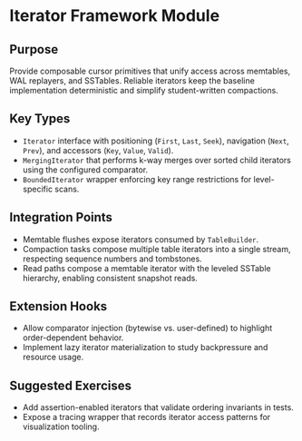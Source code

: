 # Iterator Framework Module

## Purpose
Provide composable cursor primitives that unify access across memtables, WAL replayers, and SSTables. Reliable iterators keep the baseline implementation deterministic and simplify student-written compactions.

## Key Types
- `Iterator` interface with positioning (`First`, `Last`, `Seek`), navigation (`Next`, `Prev`), and accessors (`Key`, `Value`, `Valid`).
- `MergingIterator` that performs k-way merges over sorted child iterators using the configured comparator.
- `BoundedIterator` wrapper enforcing key range restrictions for level-specific scans.

## Integration Points
- Memtable flushes expose iterators consumed by `TableBuilder`.
- Compaction tasks compose multiple table iterators into a single stream, respecting sequence numbers and tombstones.
- Read paths compose a memtable iterator with the leveled SSTable hierarchy, enabling consistent snapshot reads.

## Extension Hooks
- Allow comparator injection (bytewise vs. user-defined) to highlight order-dependent behavior.
- Implement lazy iterator materialization to study backpressure and resource usage.

## Suggested Exercises
- Add assertion-enabled iterators that validate ordering invariants in tests.
- Expose a tracing wrapper that records iterator access patterns for visualization tooling.
